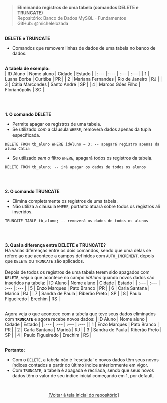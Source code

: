 > **Eliminando registros de uma tabela (comandos DELETE e TRUNCATE)**     
> Repositório: Banco de Dados MySQL - Fundamentos    
> GitHub: @michelelozada
&nbsp;
     
&nbsp;  
**DELETE e TRUNCATE**  
- Comandos que removem linhas de dados de uma tabela no banco de dados.
&nbsp;
     
&nbsp;  
**A tabela de exemplo:**  
| ID Aluno | Nome aluno        | Cidade         | Estado |
| :---     | :---              | :---           | :---   |
| 1        | Luana Borba       | Curitiba       | PR     |
| 2        | Mariana Fernandes | Rio de Janeiro | RJ     |
| 3        | Cátia Marcondes   | Santo André    | SP     |
| 4        | Marcos Góes Filho | Florianópolis  | SC     |

&nbsp;
     
&nbsp;  
**1. O comando DELETE**  
* Permite apagar os registros de uma tabela.  
* Se utilizado *com* a cláusula `WHERE`, removerá dados apenas da tupla especificada.  
```mysql
DELETE FROM tb_aluno WHERE idAluno = 3; -- apagará registro apenas da aluna Cátia
```
* Se utilizado *sem* o filtro `WHERE`, apagará todos os registros da tabela.  
```mysql
DELETE FROM tb_aluno; -- irá apagar os dados de todos os alunos  
```
&nbsp;
     
&nbsp;   
**2. O comando TRUNCATE**  
* Elimina completamente os registros de uma tabela.  
* Não utiliza a cláusula `WHERE`, portanto atuará sobre todos os registros ali inseridos.  
```mysql
TRUNCATE TABLE tb_aluno; -- removerá os dados de todos os alunos   
```
&nbsp;
     
&nbsp;    
**3. Qual a diferença entre DELETE e TRUNCATE?**    
Há várias diferenças entre os dois comandos, sendo que uma delas se refere ao que acontece a campos
definidos com `AUTO_INCREMENT`, depois que `DELETE` ou `TRUNCATE` são aplicados.  
&nbsp;
&nbsp;  
Depois de todos os registros de uma tabela terem sido apagados com **`DELETE`**, veja o que acontece 
no campo *idAluno* quando novos dados são inseridos na tabela: 
| ID Aluno | Nome aluno         | Cidade         | Estado  |
| :---     | :---               | :---           | :---    |
| 5	       | Enzo Marques	    | Pato Branco    | PR      |
| 6        | Carla Santana      | Maricá	     | RJ      |
| 7        | Sandra de Paula    | Riberão Preto	 | SP      |
| 8        | Paulo Figueiredo	| Erechim	     | RS      |

&nbsp;
&nbsp;   
Agora veja o que acontece com a tabela que teve seus dados eliminados com **`TRUNCATE`** e agora recebe novos 
dados: 
| ID Aluno | Nome aluno       | Cidade        | Estado  |
| :---     | :---             | :---          | :---    |
| 1	       | Enzo Marques	  | Pato Branco   | PR      |
| 2        | Carla Santana    | Maricá	      | RJ      |
| 3        | Sandra de Paula  | Riberão Preto | SP      |
| 4        | Paulo Figueiredo | Erechim	      | RS      |

&nbsp;
&nbsp;  
**Portanto:**  
* Com o `DELETE`, a tabela não é ‘resetada’ e novos dados têm seus novos índices contados a partir do último 
índice anteriormente em vigor.  
* Com `TRUNCATE`, a tabela é apagada e recriada, sendo que seus novos dados têm o valor de seu índice inicial 
começando em 1, por default.

&nbsp;

<div align="center">
<a href="https://github.com/michelelozada/MySQL-Study-Notes">[Voltar à tela inicial do repositório]</a>
</div>